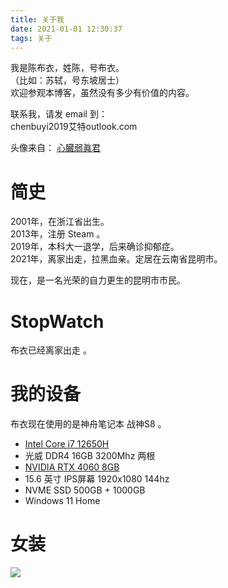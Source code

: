```yaml
---
title: 关于我
date: 2021-01-01 12:30:37
tags: 关于
---
```

我是陈布衣，姓陈，号布衣。   
（比如：苏轼，号东坡居士）   
欢迎参观本博客，虽然没有多少有价值的内容。   

联系我，请发 email 到：   
chenbuyi2019艾特outlook.com   

头像来自： [心臓弱眞君](https://twitter.com/xinzoruo/status/1767520681732755540)    

# 简史
2001年，在浙江省出生。   
2013年，注册 Steam 。   
2019年，本科大一退学，后来确诊抑郁症。   
2021年，离家出走，拉黑血亲。定居在云南省昆明市。   

现在，是一名光荣的自力更生的昆明市市民。   

# StopWatch
布衣已经离家出走 <span id="tm1"> </span> 。   

<script>

function set(id, st) {
    var w = document.getElementById(id);
    var now = new Date();
    const day = 86400;
    var passed = (now.getTime() - st.getTime()) / 1000;
    var days = Math.floor(passed / day);
    var sec = Math.floor(passed - days * day);
    w.innerText = `${days} 天 ${sec} 秒`;
}
setInterval(() => {
    set("tm1", new Date(2021, 1, 27, 0, 0, 0));
}, 1);

</script>


# 我的设备
布衣现在使用的是神舟笔记本 战神S8 。   

- [Intel Core i7 12650H](https://valid.x86.fr/z0j7gi)
- 光威 DDR4 16GB 3200Mhz 两根
- [NVIDIA RTX 4060 8GB](https://www.3dmark.com/3dm/99857307?)
- 15.6 英寸 IPS屏幕 1920x1080 144hz
- NVME SSD 500GB + 1000GB
- Windows 11 Home

# 女装

![](/image/dress.webp)   
